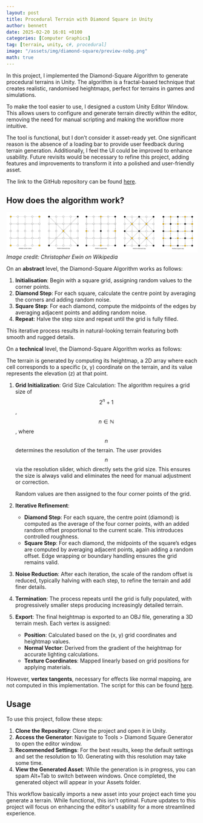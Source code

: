 ```yaml
---
layout: post
title: Procedural Terrain with Diamond Square in Unity
author: bennett
date: 2025-02-20 16:01 +0100
categories: [Computer Graphics]
tag: [terrain, unity, c#, procedural]
image: "/assets/img/diamond-square/preview-nobg.png"
math: true
---
```


<!-- // ![Preview](/assets/img/diamond-square/preview.jpg) -->

In this project, I implemented the Diamond-Square Algorithm to generate procedural terrains in Unity. The algorithm is a fractal-based technique that creates realistic, randomised heightmaps, perfect for terrains in games and simulations.

To make the tool easier to use, I designed a custom Unity Editor Window. This allows users to configure and generate terrain directly within the editor, removing the need for manual scripting and making the workflow more intuitive.

The tool is functional, but I don’t consider it asset-ready yet. One significant reason is the absence of a loading bar to provide user feedback during terrain generation. Additionally, I feel the UI could be improved to enhance usability. Future revisits would be necessary to refine this project, adding features and improvements to transform it into a polished and user-friendly asset.

The link to the GitHub repository can be found [here](https://github.com/bentoBAUX/Procedural-Terrain-with-Diamond-Square-in-Unity).

## How does the algorithm work?

![Diagram](/assets/img/diamond-square/wikipedia.jpg)
*Image credit: Christopher Ewin on Wikipedia*

On an **abstract** level, the Diamond-Square Algorithm works as follows:

1. **Initialisation**: Begin with a square grid, assigning random values to the corner points.
2. **Diamond Step**: For each square, calculate the centre point by averaging the corners and adding random noise.
3. **Square Step**: For each diamond, compute the midpoints of the edges by averaging adjacent points and adding random noise.
4. **Repeat**: Halve the step size and repeat until the grid is fully filled.
   
This iterative process results in natural-looking terrain featuring both smooth and rugged details.

On a **technical** level, the Diamond-Square Algorithm works as follows:

The terrain is generated by computing its heightmap, a 2D array where each cell corresponds to a specific (x, y) coordinate on the terrain, and its value represents the elevation (z) at that point.

1. **Grid Initialization**: Grid Size Calculation: The algorithm requires a grid size of $$2^n + 1$$, $$n \in \mathbb{N}$$, where $$n$$ determines the resolution of the terrain. The user provides $$n$$ via the resolution slider, which directly sets the grid size. This ensures the size is always valid and eliminates the need for manual adjustment or correction.
  
   Random values are then assigned to the four corner points of the grid.

2. **Iterative Refinement**:

   - **Diamond Step**: For each square, the centre point (diamond) is computed as the average of the four corner points, with an added random offset proportional to the current scale. This introduces controlled roughness.
   - **Square Step**: For each diamond, the midpoints of the square’s edges are computed by averaging adjacent points, again adding a random offset. Edge wrapping or boundary handling ensures the grid remains valid.
     
3. **Noise Reduction**: After each iteration, the scale of the random offset is reduced, typically halving with each step, to refine the terrain and add finer details.

4. **Termination**: The process repeats until the grid is fully populated, with progressively smaller steps producing increasingly detailed terrain.

5. **Export**: The final heightmap is exported to an OBJ file, generating a 3D terrain mesh. Each vertex is assigned:

   - **Position**: Calculated based on the (x, y) grid coordinates and heightmap values.
   - **Normal Vector**: Derived from the gradient of the heightmap for accurate lighting calculations.
   - **Texture Coordinates**: Mapped linearly based on grid positions for applying materials.
     
However, **vertex tangents**, necessary for effects like normal mapping, are not computed in this implementation. The script for this can be found [here](https://github.com/bentoBAUX/Procedural-Terrain-with-Diamond-Square-in-Unity/blob/master/Assets/Scripts/DiamondSquare.cs).

## Usage
To use this project, follow these steps:

1. **Clone the Repository**: Clone the project and open it in Unity.
2. **Access the Generator**: Navigate to Tools > Diamond Square Generator to open the editor window.
3. **Recommended Settings**: For the best results, keep the default settings and set the resolution to 10. Generating with this resolution may take some time.
4. **View the Generated Asset**: While the generation is in progress, you can spam Alt+Tab to switch between windows. Once completed, the generated object will appear in your Assets folder.

This workflow basically imports a new asset into your project each time you generate a terrain. While functional, this isn't optimal. Future updates to this project will focus on enhancing the editor's usability for a more streamlined experience.


